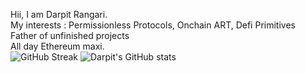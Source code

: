 Hii, I am Darpit Rangari. <br />
My interests : Permissionless Protocols, Onchain ART, Defi Primitives <br />
Father of unfinished projects <br />
All day Ethereum maxi. <br/>
![GitHub Streak](http://github-readme-streak-stats.herokuapp.com?user=proxima424&theme=dark&background=000000)
![Darpit's GitHub stats](https://github-readme-stats.vercel.app/api?username=proxima424&theme=buefy&show_icons=true)


